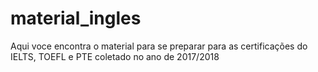 # material_ingles
Aqui voce encontra o material para se preparar para as certificações do IELTS, TOEFL e PTE coletado no ano de 2017/2018
